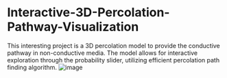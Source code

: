 # Interactive-3D-Percolation-Pathway-Visualization
This interesting project is a 3D percolation model to provide the conductive pathway in non-conductive media. The model allows for interactive exploration through the probability slider, utilizing efficient percolation path finding algorithm.
![image](https://github.com/user-attachments/assets/ee84eae7-dd92-44b6-ac15-4f0c84ed2217)
